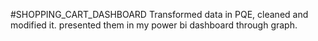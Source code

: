 #SHOPPING_CART_DASHBOARD
Transformed data in PQE, cleaned and modified it. presented them in my power bi dashboard through graph.
